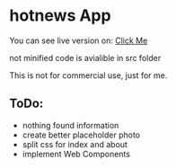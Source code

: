# hotnews App
You can see live version on:
[Click Me](http://www.piotrniezgoda.github.io/hotnews)

not minified code is avialible in src folder

This is not for commercial use, just for me.

## ToDo:
* nothing found information
* create better placeholder photo
* split css for index and about
* implement Web Components

